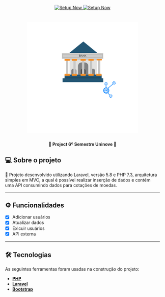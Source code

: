 <p align="center">
  <a href="http://bank.setupnow.com.br" target="_blank">
    <img alt="Setup Now" src="https://img.shields.io/badge/Feito%20por-Setup%20Now-%237519C1">
    <img alt="Setup Now" src="https://img.shields.io/badge/Acessar-%237519C1">
  </a>
 
</p>
<h1 align="center">
    <a href="https:/bank.setupnow.com.br" target="_blank">
    <img alt="Setup Now" title="#NextLevelWeek" src="./public/bank_setup.png" width="360px"/>
    </a>
</h1>

<h4 align="center"> 
	🚧  Project 6º Semestre Uninove 🚧
</h4>

## 💻 Sobre o projeto

🧭 Projeto desenvolvido utilizando Laravel, versão 5.8 e PHP 7.3, arquitetura simples em MVC, a qual é possível realizar inserção de dados e contém uma API consumindo dados para cotações de moedas.

---

## ⚙️ Funcionalidades

- [x] Adicionar usuários
- [x] Atualizar dados
- [x] Exlcuir usuários
- [x] API externa

---

## 🛠 Tecnologias

As seguintes ferramentas foram usadas na construção do projeto:

- **[PHP](https://www.php.net/manual/pt_BR/intro-whatis.php)**
- **[Laravel](https://laravel.com/)**
- **[Bootstrap](https://getbootstrap.com/)**
